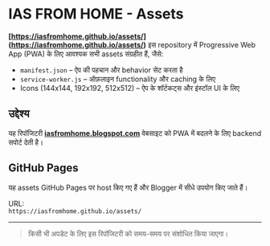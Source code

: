 # IAS FROM HOME - Assets
**[https://iasfromhome.github.io/assets/]
(https://iasfromhome.github.io/assets/)**
इस repository में Progressive Web App (PWA) के लिए आवश्यक सभी assets संग्रहीत हैं, जैसे:

- `manifest.json` – ऐप की पहचान और behavior सेट करता है
- `service-worker.js` – ऑफ़लाइन functionality और caching के लिए
- Icons (144x144, 192x192, 512x512) – ऐप के शॉर्टकट्स और इंस्टॉल UI के लिए

## उद्देश्य

यह रिपॉजिटरी **[iasfromhome.blogspot.com](https://iasfromhome.blogspot.com)** वेबसाइट को PWA में बदलने के लिए backend सपोर्ट देती है।

## GitHub Pages

यह assets GitHub Pages पर host किए गए हैं और Blogger में सीधे उपयोग किए जाते हैं।

URL:  
`https://iasfromhome.github.io/assets/`

---

> किसी भी अपडेट के लिए इस रिपॉजिटरी को समय-समय पर संशोधित किया जाएगा।
